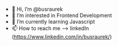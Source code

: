 - 👋 Hi, I’m @busraurek
- 👀 I’m interested in Frontend Development
- 🌱 I’m currently learning Javascript
- 📫 How to reach me --> linkedIn (https://www.linkedin.com/in/busraurek/)

<!---
busraurek/busraurek is a ✨ special ✨ repository because its `README.md` (this file) appears on your GitHub profile.
You can click the Preview link to take a look at your changes.
--->
